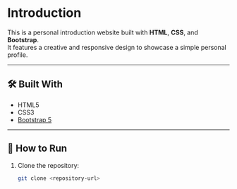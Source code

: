 # Introduction

This is a personal introduction website built with **HTML**, **CSS**, and **Bootstrap**.  
It features a creative and responsive design to showcase a simple personal profile.

---

## 🛠️ Built With

- HTML5  
- CSS3  
- [Bootstrap 5](https://getbootstrap.com/)  

---

## 🚀 How to Run

1. Clone the repository:
   ```bash
   git clone <repository-url>
